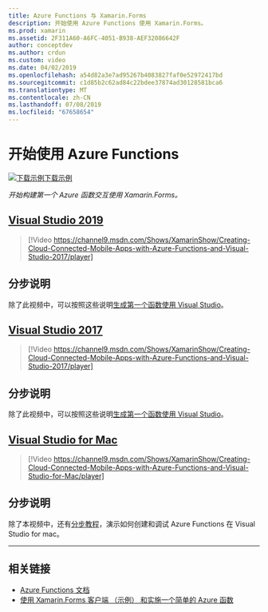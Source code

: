 ```yaml
---
title: Azure Functions 与 Xamarin.Forms
description: 开始使用 Azure Functions 使用 Xamarin.Forms。
ms.prod: xamarin
ms.assetid: 2F311A60-A6FC-4051-B938-AEF32086642F
author: conceptdev
ms.author: crdun
ms.custom: video
ms.date: 04/02/2019
ms.openlocfilehash: a54d82a3e7ad95267b4083827faf0e52972417bd
ms.sourcegitcommit: c1d85b2c62ad84c22bdee37874ad30128581bca6
ms.translationtype: MT
ms.contentlocale: zh-CN
ms.lasthandoff: 07/08/2019
ms.locfileid: "67658654"
---
```

# <a name="get-started-with-azure-functions"></a>开始使用 Azure Functions

[![下载示例](~/media/shared/download.png)下载示例](https://azure.microsoft.com/resources/samples/functions-xamarin-getting-started/)

_开始构建第一个 Azure 函数交互使用 Xamarin.Forms。_

## <a name="visual-studio-2019tabwindows"></a>[Visual Studio 2019](#tab/windows)

> [!Video https://channel9.msdn.com/Shows/XamarinShow/Creating-Cloud-Connected-Mobile-Apps-with-Azure-Functions-and-Visual-Studio-2017/player]

## <a name="step-by-step-instructions"></a>分步说明

除了此视频中，可以按照这些说明[生成第一个函数使用 Visual Studio](https://docs.microsoft.com/azure/azure-functions/functions-create-your-first-function-visual-studio)。

## <a name="visual-studio-2017tabwin-vs2017"></a>[Visual Studio 2017](#tab/win-vs2017)

> [!Video https://channel9.msdn.com/Shows/XamarinShow/Creating-Cloud-Connected-Mobile-Apps-with-Azure-Functions-and-Visual-Studio-2017/player]

## <a name="step-by-step-instructions"></a>分步说明

除了此视频中，可以按照这些说明[生成第一个函数使用 Visual Studio](https://docs.microsoft.com/azure/azure-functions/functions-create-your-first-function-visual-studio)。

## <a name="visual-studio-for-mactabmacos"></a>[Visual Studio for Mac](#tab/macos)

> [!Video https://channel9.msdn.com/Shows/XamarinShow/Creating-Cloud-Connected-Mobile-Apps-with-Azure-Functions-and-Visual-Studio-for-Mac/player]

## <a name="step-by-step-instructions"></a>分步说明

除了本视频中，还有[分步教程](https://docs.microsoft.com/visualstudio/mac/azure-functions-lab)，演示如何创建和调试 Azure Functions 在 Visual Studio for mac。

-----

## <a name="related-links"></a>相关链接

- [Azure Functions 文档](https://docs.microsoft.com/azure/azure-functions/)
- [使用 Xamarin.Forms 客户端 （示例） 和实施一个简单的 Azure 函数](https://azure.microsoft.com/resources/samples/functions-xamarin-getting-started/)
